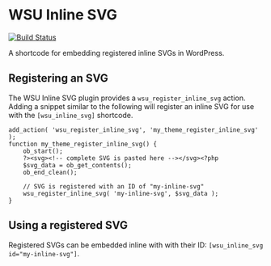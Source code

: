 # WSU Inline SVG

[![Build Status](https://travis-ci.org/washingtonstateuniversity/WSUWP-Plugin-WSU-Inline-SVG.svg?branch=master)](https://travis-ci.org/washingtonstateuniversity/WSUWP-Plugin-WSU-Inline-SVG)

A shortcode for embedding registered inline SVGs in WordPress.

## Registering an SVG

The WSU Inline SVG plugin provides a `wsu_register_inline_svg` action. Adding a snippet similar to the following will register an inline SVG for use with the `[wsu_inline_svg]` shortcode.

```
add_action( 'wsu_register_inline_svg', 'my_theme_register_inline_svg' );
function my_theme_register_inline_svg() {
	ob_start();
	?><svg><!-- complete SVG is pasted here --></svg><?php
	$svg_data = ob_get_contents();
	ob_end_clean();

	// SVG is registered with an ID of "my-inline-svg"
	wsu_register_inline_svg( 'my-inline-svg', $svg_data );
}
```

## Using a registered SVG

Registered SVGs can be embedded inline with with their ID: `[wsu_inline_svg id="my-inline-svg"]`.
